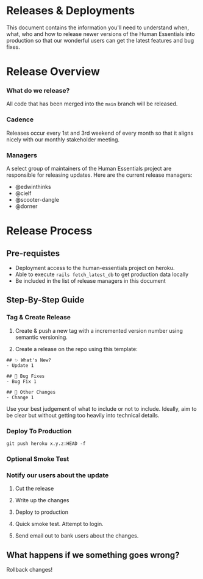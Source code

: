 # Releases & Deployments

This document contains the information you'll need to understand when, what, who and how to release newer versions of the Human Essentials into production so that our wonderful users can get the latest features and bug fixes.

# Release Overview

### What do we release?
All code that has been merged into the `main` branch will be released.

### Cadence
Releases occur every 1st and 3rd weekend of every month so that it aligns nicely with our monthly stakeholder meeting.

### Managers
A select group of maintainers of the Human Essentials project are responsible for releasing updates. Here are the current release managers:
- @edwinthinks
- @cielf
- @scooter-dangle
- @dorner

# Release Process

## Pre-requistes
- Deployment access to the human-essentials project on heroku.
- Able to execute `rails fetch_latest_db` to get production data locally
- Be included in the list of release managers in this document

## Step-By-Step Guide


### Tag & Create Release
1. Create & push a new tag with a incremented version number using semantic versioning.

2. Create a release on the repo using this template:
```
## ✨ What's New?
- Update 1

## 🐞 Bug Fixes
- Bug Fix 1

## 💖 Other Changes
- Change 1
```

Use your best judgement of what to include or not to include. Ideally, aim to be clear but without getting too heavily into technical details.

### Deploy To Production

```
git push heroku x.y.z:HEAD -f
```

### **Optional** Smoke Test


### Notify our users about the update


1. Cut the release

2. Write up the changes

3. Deploy to production

4. Quick smoke test. Attempt to login.

5. Send email out to bank users about the changes.

## What happens if we something goes wrong?

Rollback changes!
